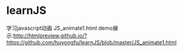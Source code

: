 # learnJS
学习javascript动画
JS_animate1.html demo展示:http://htmlpreview.github.io/?https://github.com/huyongfu/learnJS/blob/master/JS_animate1.html
